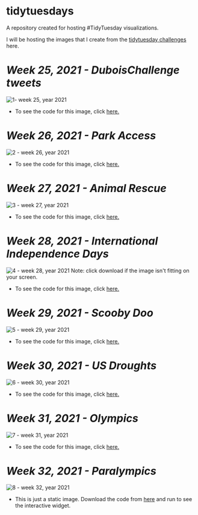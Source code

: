 # tidytuesdays
A repository created for hosting #TidyTuesday visualizations.


I will be hosting the images that I create from the [tidytuesday challenges](https://github.com/rfordatascience/tidytuesday) here.

# *Week 25, 2021 - DuboisChallenge tweets*
 ![1- week 25, year 2021](https://raw.githubusercontent.com/lakshmanbalaji/tidytuesdays/main/2021-06-15/4figure.png)
* To see the code for this image, click [here.](https://github.com/lakshmanbalaji/tidytuesdays/blob/main/2021-06-15/3_duboischallenge-week25year2021.md)

# *Week 26, 2021 -  Park Access*
![2 - week 26, year 2021](https://raw.githubusercontent.com/lakshmanbalaji/tidytuesdays/main/2021-06-22/4figure.png)
* To see the code for this image, click [here.](https://github.com/lakshmanbalaji/tidytuesdays/blob/main/2021-06-22/3_parkaccessusa-week26year2021.md)

# *Week 27, 2021 -  Animal Rescue*
![3 - week 27, year 2021](https://raw.githubusercontent.com/lakshmanbalaji/tidytuesdays/main/2021-06-29/4_img1.png)
* To see the code for this image, click [here.](https://github.com/lakshmanbalaji/tidytuesdays/blob/main/2021-06-29/3reportrmd.md)

# *Week 28, 2021 -  International Independence Days*
![4 - week 28, year 2021](https://raw.githubusercontent.com/lakshmanbalaji/tidytuesdays/main/2021-07-06/2plot.png) Note: click download if the image isn't fitting on your screen.
* To see the code for this image, click [here.](https://github.com/lakshmanbalaji/tidytuesdays/blob/main/2021-07-06/3_rmd.md)

# *Week 29, 2021 -  Scooby Doo*
![5 - week 29, year 2021](https://raw.githubusercontent.com/lakshmanbalaji/tidytuesdays/main/2021-07-13/3fig_scoobydoo_snacks.png)
* To see the code for this image, click [here.](https://github.com/lakshmanbalaji/tidytuesdays/blob/main/2021-07-13/2__scoobydoo-week29year2021.md)

# *Week 30, 2021 -  US Droughts*
![6 - week 30, year 2021](https://raw.githubusercontent.com/lakshmanbalaji/tidytuesdays/main/2021-07-20/3_usdroughts.gif.gif)
* To see the code for this image, click [here.](https://github.com/lakshmanbalaji/tidytuesdays/blob/main/2021-07-20/2_usdroughts-week30year2021.md)

# *Week 31, 2021 - Olympics*
![7 - week 31, year 2021](https://raw.githubusercontent.com/lakshmanbalaji/tidytuesdays/main/2021-07-27/2olympicswomenswait.jpg)
* To see the code for this image, click [here.](https://github.com/lakshmanbalaji/tidytuesdays/blob/main/2021-07-27/1_olympics-week31year2021.md)

# *Week 32, 2021 - Paralympics*
![8 - week 32, year 2021](https://raw.githubusercontent.com/lakshmanbalaji/tidytuesdays/main/2021-08-03/3circles_staticimage.png)
* This is just a static image. Download the code from [here](https://github.com/lakshmanbalaji/tidytuesdays/blob/main/2021-08-03/1_paralympics-week32year2021.md) and run to see the interactive widget.


